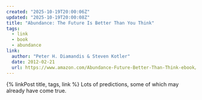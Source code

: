 ```yaml
---
created: "2025-10-19T20:00:06Z"
updated: "2025-10-19T20:00:08Z"
title: "Abundance: The Future Is Better Than You Think"
tags:
  - link
  - book
  - abundance
link:
  author: "Peter H. Diamandis & Steven Kotler"
  date: 2012-02-21
  url: https://www.amazon.com/Abundance-Future-Better-Than-Think-ebook/dp/B005FLOGMM
---
```


{% linkPost title, tags, link %} Lots of predictions, some of which may already have come true.
